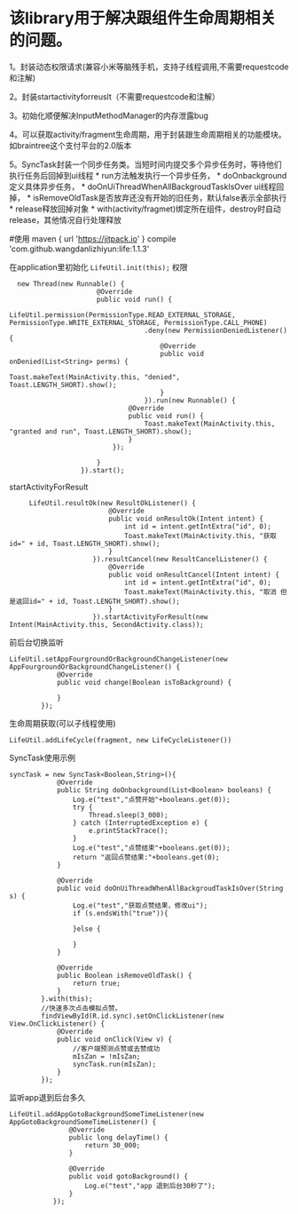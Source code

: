 # 该library用于解决跟组件生命周期相关的问题。
 1。封装动态权限请求(兼容小米等脑残手机，支持子线程调用,不需要requestcode和注解)
 
 2。封装startactivityforreuslt（不需要requestcode和注解）
 
 3。初始化顺便解决InputMethodManager的内存泄露bug
 
 4。可以获取activity/fragment生命周期，用于封装跟生命周期相关的功能模块。如braintree这个支付平台的2.0版本
 
 5。SyncTask封装一个同步任务类。当短时间内提交多个异步任务时，等待他们执行任务后回掉到ui线程
    * run方法触发执行一个异步任务，
    * doOnbackground定义具体异步任务，
    * doOnUiThreadWhenAllBackgroudTaskIsOver ui线程回掉，
    * isRemoveOldTask是否放弃还没有开始的旧任务，默认false表示全部执行
    * release释放回掉对象
    * with(activity/fragmet)绑定所在组件，destroy时自动release，其他情况自行处理释放
 
 
#使用
maven { url 'https://jitpack.io' }
compile 'com.github.wangdanlizhiyun:life:1.1.3'

 
 
 在application里初始化
    ```
        LifeUtil.init(this);
    ```
  权限
  
  ```
    new Thread(new Runnable() {
                        @Override
                        public void run() {
                            LifeUtil.permission(PermissionType.READ_EXTERNAL_STORAGE, PermissionType.WRITE_EXTERNAL_STORAGE, PermissionType.CALL_PHONE)
                                    .deny(new PermissionDeniedListener() {
                                        @Override
                                        public void onDenied(List<String> perms) {
                                            Toast.makeText(MainActivity.this, "denied", Toast.LENGTH_SHORT).show();
                                        }
                                    }).run(new Runnable() {
                                @Override
                                public void run() {
                                    Toast.makeText(MainActivity.this, "granted and run", Toast.LENGTH_SHORT).show();
                                }
                            });
    
                        }
                    }).start();
  ```
  
    
  startActivityForResult
  
   ```
        LifeUtil.resultOk(new ResultOkListener() {
                            @Override
                            public void onResultOk(Intent intent) {
                                int id = intent.getIntExtra("id", 0);
                                Toast.makeText(MainActivity.this, "获取id=" + id, Toast.LENGTH_SHORT).show();
                            }
                        }).resultCancel(new ResultCancelListener() {
                            @Override
                            public void onResultCancel(Intent intent) {
                                int id = intent.getIntExtra("id", 0);
                                Toast.makeText(MainActivity.this, "取消 但是返回id=" + id, Toast.LENGTH_SHORT).show();
                            }
                        }).startActivityForResult(new Intent(MainActivity.this, SecondActivity.class));
   ```
   
   前后台切换监听
   ```
   LifeUtil.setAppFourgroundOrBackgroundChangeListener(new AppFourgroundOrBackgroundChangeListener() {
               @Override
               public void change(Boolean isToBackground) {
   
               }
           });
   ```
   生命周期获取(可以子线程使用)
   
   ```LifeUtil.addLifeCycle(activity, new LifeCycleListener())
   LifeUtil.addLifeCycle(fragment, new LifeCycleListener())
   ```
   SyncTask使用示例
   
   ```
   syncTask = new SyncTask<Boolean,String>(){
               @Override
               public String doOnbackground(List<Boolean> booleans) {
                   Log.e("test","点赞开始"+booleans.get(0));
                   try {
                       Thread.sleep(3_000);
                   } catch (InterruptedException e) {
                       e.printStackTrace();
                   }
                   Log.e("test","点赞结束"+booleans.get(0));
                   return "返回点赞结果:"+booleans.get(0);
               }
   
               @Override
               public void doOnUiThreadWhenAllBackgroudTaskIsOver(String s) {
                   Log.e("test","获取点赞结果，修改ui");
                   if (s.endsWith("true")){
   
                   }else {
   
                   }
               }
   
               @Override
               public Boolean isRemoveOldTask() {
                   return true;
               }
           }.with(this);
           //快速多次点击模拟点赞。
           findViewById(R.id.sync).setOnClickListener(new View.OnClickListener() {
               @Override
               public void onClick(View v) {
                   //客户端预测点赞或去赞成功
                   mIsZan = !mIsZan;
                   syncTask.run(mIsZan);
               }
           });
  ```
  监听app退到后台多久
  ```
  LifeUtil.addAppGotoBackgroundSomeTimeListener(new AppGotoBackgroundSomeTimeListener() {
                 @Override
                 public long delayTime() {
                     return 30_000;
                 }
     
                 @Override
                 public void gotoBackground() {
                     Log.e("test","app 退到后台30秒了");
                 }
             });
   ```